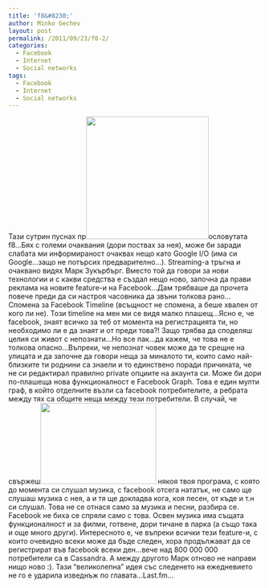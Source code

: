 ```yaml
---
title: 'f8&#8230;'
author: Minko Gechev
layout: post
permalink: /2011/09/23/f8-2/
categories:
  - Facebook
  - Internet
  - Social networks
tags:
  - Facebook
  - Internet
  - Social networks
---
```

Тази сутрин пуснах пр<img class="alignleft" title="Facebook Graph" src="http://infosthetics.com/archives/facebook_graph2.jpg" alt="" width="244" height="244" />ословутата f8&#8230;Бях с големи очаквания (дори поствах за нея), може би заради слабата ми информираност очаквах нещо като Google I/O (има си Google&#8230;защо не потърсих предварително&#8230;). Streaming-a тръгна и очаквано видях Марк Зукърбърг. Вместо той да говори за нови технологии и с какви средства е създал нещо ново, започна да прави реклама на новите feature-и на Facebook&#8230;Дам трябваше да прочета повече преди да си настроя часовника да звъни толкова рано&#8230;  
Спомена за Facebook Timeline (всъщност не спомена, а беше хвален от кого ли не). Този timeline на мен ми се видя малко плашещ&#8230;Ясно е, че facebook, знаят всичко за теб от момента на регистрацията ти, но необходимо ли е да знаят и от преди това?! Защо трябва да споделяш целия си живот с непознати&#8230;Но все пак&#8230;да кажем, че това не е толкова опасно&#8230;Въпреки, че непознат човек може да те срещне на улицата и да започне да говори неща за миналото ти, които само най-близките ти роднини са знаели и то единствено поради причината, че не си редактирал правилно private опциите на акаунта си. Може би дори по-плашеща нова функционалност е Facebook Graph. Това е един мулти граф, в който отделните възли са facebook потребителите, а ребрата между тях са общите неща между тези потребители. В случай, че свържеш<img class="alignright" title="Facebook" src="http://cdn.inquisitr.com/wp-content/2011/07/Facebook-Logo.jpg" alt="" width="230" height="161" /> някоя твоя програма, с която до момента си слушал музика, с facebook отсега нататък, не само ще слушаш музика с нея, а и тя ще докладва кога, коя песен, от къде и т.н си слушал. Това не се отнася само за музика и песни, разбира се. Facebook не биха се спряли само с това. Освен музика има същата функционалност и за филми, готвене, дори тичане в парка (а също така и още много други). Интересното е, че въпреки всички тези feature-и, с които очевидно всеки може да бъде следен, хора продължават да се регистрират във facebook всеки ден&#8230;вече над 800 000 000 потребители са в Cassandra. А между другото Марк отново не направи нищо ново :). Тази &#8220;великолепна&#8221; идея със следенето на ежедневието не го е ударила изведнъж по главата&#8230;Last.fm&#8230;